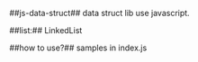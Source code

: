 ##js-data-struct##
data struct lib use javascript.

##list:##
LinkedList

##how to use?##
samples in index.js
